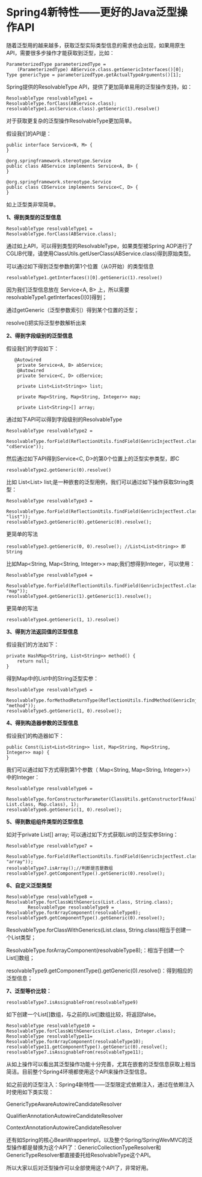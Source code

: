 # Spring4新特性——更好的Java泛型操作API



随着泛型用的越来越多，获取泛型实际类型信息的需求也会出现，如果用原生API，需要很多步操作才能获取到泛型，比如：

```
ParameterizedType parameterizedType = 
    (ParameterizedType) ABService.class.getGenericInterfaces()[0];
Type genericType = parameterizedType.getActualTypeArguments()[1];
```

 

Spring提供的ResolvableType API，提供了更加简单易用的泛型操作支持，如：

```
ResolvableType resolvableType1 = ResolvableType.forClass(ABService.class);
resolvableType1.as(Service.class).getGeneric(1).resolve()
```

对于获取更复杂的泛型操作ResolvableType更加简单。

 

假设我们的API是：

```
public interface Service<N, M> {
}

@org.springframework.stereotype.Service
public class ABService implements Service<A, B> {
}

@org.springframework.stereotype.Service
public class CDService implements Service<C, D> {
}
```

如上泛型类非常简单。 

 

**1、得到类型的泛型信息**





```
ResolvableType resolvableType1 = ResolvableType.forClass(ABService.class);
```

通过如上API，可以得到类型的ResolvableType，如果类型被Spring AOP进行了CGLIB代理，请使用ClassUtils.getUserClass(ABService.class)得到原始类型。

 

可以通过如下得到泛型参数的第1个位置（从0开始）的类型信息

```
resolvableType1.getInterfaces()[0].getGeneric(1).resolve()
```

因为我们泛型信息放在 Service<A, B> 上，所以需要resolvableType1.getInterfaces()[0]得到；

 

通过getGeneric（泛型参数索引）得到某个位置的泛型；

resolve()把实际泛型参数解析出来

 

**2、得到字段级别的泛型信息**

假设我们的字段如下：

```
   @Autowired
    private Service<A, B> abService;
    @Autowired
    private Service<C, D> cdService;

    private List<List<String>> list;

    private Map<String, Map<String, Integer>> map;

    private List<String>[] array;
```

 

通过如下API可以得到字段级别的ResolvableType

```
ResolvableType resolvableType2 =
                ResolvableType.forField(ReflectionUtils.findField(GenricInjectTest.class, "cdService"));
```

 

然后通过如下API得到Service<C, D>的第0个位置上的泛型实参类型，即C

```
resolvableType2.getGeneric(0).resolve()
```

 

比如 List<List<String>> list;是一种嵌套的泛型用例，我们可以通过如下操作获取String类型：

```
ResolvableType resolvableType3 =
                ResolvableType.forField(ReflectionUtils.findField(GenricInjectTest.class, "list"));
resolvableType3.getGeneric(0).getGeneric(0).resolve();
```

 

更简单的写法

```
resolvableType3.getGeneric(0, 0).resolve(); //List<List<String>> 即String 
```

 

比如Map<String, Map<String, Integer>> map;我们想得到Integer，可以使用：

```
ResolvableType resolvableType4 =
                ResolvableType.forField(ReflectionUtils.findField(GenricInjectTest.class, "map"));
resolvableType4.getGeneric(1).getGeneric(1).resolve();
```

更简单的写法 

```
resolvableType4.getGeneric(1, 1).resolve()
```

 

**3、得到方法返回值的泛型信息**

假设我们的方法如下：

```
private HashMap<String, List<String>> method() {
    return null;
}
```

 

得到Map中的List中的String泛型实参：

```
ResolvableType resolvableType5 =
                ResolvableType.forMethodReturnType(ReflectionUtils.findMethod(GenricInjectTest.class, "method"));
resolvableType5.getGeneric(1, 0).resolve();
```

 

**4、得到构造器参数的泛型信息**

假设我们的构造器如下：

```
public Const(List<List<String>> list, Map<String, Map<String, Integer>> map) {
}
```

我们可以通过如下方式得到第1个参数（ Map<String, Map<String, Integer>>）中的Integer：

```
ResolvableType resolvableType6 =
                ResolvableType.forConstructorParameter(ClassUtils.getConstructorIfAvailable(Const.class, List.class, Map.class), 1);
resolvableType6.getGeneric(1, 0).resolve();
```

 

**5、得到数组组件类型的泛型信息**

如对于private List<String>[] array; 可以通过如下方式获取List的泛型实参String：

```
ResolvableType resolvableType7 =
                ResolvableType.forField(ReflectionUtils.findField(GenricInjectTest.class, "array"));
resolvableType7.isArray();//判断是否是数组
resolvableType7.getComponentType().getGeneric(0).resolve();
```

 

**6、自定义泛型类型**

```
ResolvableType resolvableType8 = ResolvableType.forClassWithGenerics(List.class, String.class);
        ResolvableType resolvableType9 = ResolvableType.forArrayComponent(resolvableType8);
resolvableType9.getComponentType().getGeneric(0).resolve();
```

ResolvableType.forClassWithGenerics(List.class, String.class)相当于创建一个List<String>类型；

ResolvableType.forArrayComponent(resolvableType8);：相当于创建一个List<String>[]数组；

resolvableType9.getComponentType().getGeneric(0).resolve()：得到相应的泛型信息；

 

**7、泛型等价比较：**





```
resolvableType7.isAssignableFrom(resolvableType9)
```

 

如下创建一个List<Integer>[]数组，与之前的List<String>[]数组比较，将返回false。

```
ResolvableType resolvableType10 = ResolvableType.forClassWithGenerics(List.class, Integer.class);
ResolvableType resolvableType11= ResolvableType.forArrayComponent(resolvableType10);
resolvableType11.getComponentType().getGeneric(0).resolve();
resolvableType7.isAssignableFrom(resolvableType11);
```

 

从如上操作可以看出其泛型操作功能十分完善，尤其在嵌套的泛型信息获取上相当简洁。目前整个Spring4环境都使用这个API来操作泛型信息。

 

如之前说的泛型注入：Spring4新特性——泛型限定式依赖注入，通过在依赖注入时使用如下类实现：

GenericTypeAwareAutowireCandidateResolver

QualifierAnnotationAutowireCandidateResolver

ContextAnnotationAutowireCandidateResolver

 

还有如Spring的核心BeanWrapperImpl，以及整个Spring/SpringWevMVC的泛型操作都是替换为这个API了：GenericCollectionTypeResolver和GenericTypeResolver都直接委托给ResolvableType这个API。

 

所以大家以后对泛型操作可以全部使用这个API了，非常好用。